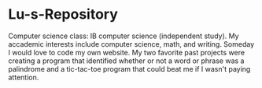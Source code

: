 # Lu-s-Repository
Computer science class: IB computer science (independent study).
My accademic interests include computer science, math, and writing.
Someday I would love to code my own website.
My two favorite past projects were creating a program that identified whether or not a word or phrase was a palindrome and a tic-tac-toe program that could beat me if I wasn't paying attention.
